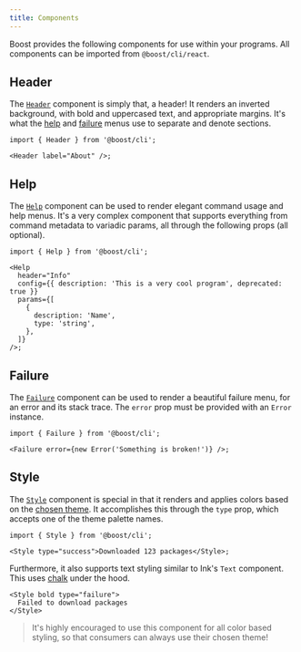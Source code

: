 ```yaml
---
title: Components
---
```


Boost provides the following components for use within your programs. All components can be imported
from `@boost/cli/react`.

## Header

The [`Header`](/api/cli-react/function/Header) component is simply that, a header! It renders an
inverted background, with bold and uppercased text, and appropriate margins. It's what the
[help](#help) and [failure](#failure) menus use to separate and denote sections.

```tsx
import { Header } from '@boost/cli';

<Header label="About" />;
```

## Help

The [`Help`](/api/cli-react/function/Help) component can be used to render elegant command usage and
help menus. It's a very complex component that supports everything from command metadata to variadic
params, all through the following props (all optional).

```tsx
import { Help } from '@boost/cli';

<Help
  header="Info"
  config={{ description: 'This is a very cool program', deprecated: true }}
  params={[
    {
      description: 'Name',
      type: 'string',
    },
  ]}
/>;
```

## Failure

The [`Failure`](/api/cli-react/class/Failure) component can be used to render a beautiful failure
menu, for an error and its stack trace. The `error` prop must be provided with an `Error` instance.

```tsx
import { Failure } from '@boost/cli';

<Failure error={new Error('Something is broken!')} />;
```

## Style

The [`Style`](/api/cli-react/function/Style) component is special in that it renders and applies
colors based on the [chosen theme](../cli.mdx#themes). It accomplishes this through the `type` prop,
which accepts one of the theme palette names.

```tsx
import { Style } from '@boost/cli';

<Style type="success">Downloaded 123 packages</Style>;
```

Furthermore, it also supports text styling similar to Ink's `Text` component. This uses
[chalk](https://www.npmjs.com/package/chalk) under the hood.

```tsx
<Style bold type="failure">
  Failed to download packages
</Style>
```

> It's highly encouraged to use this component for all color based styling, so that consumers can
> always use their chosen theme!
